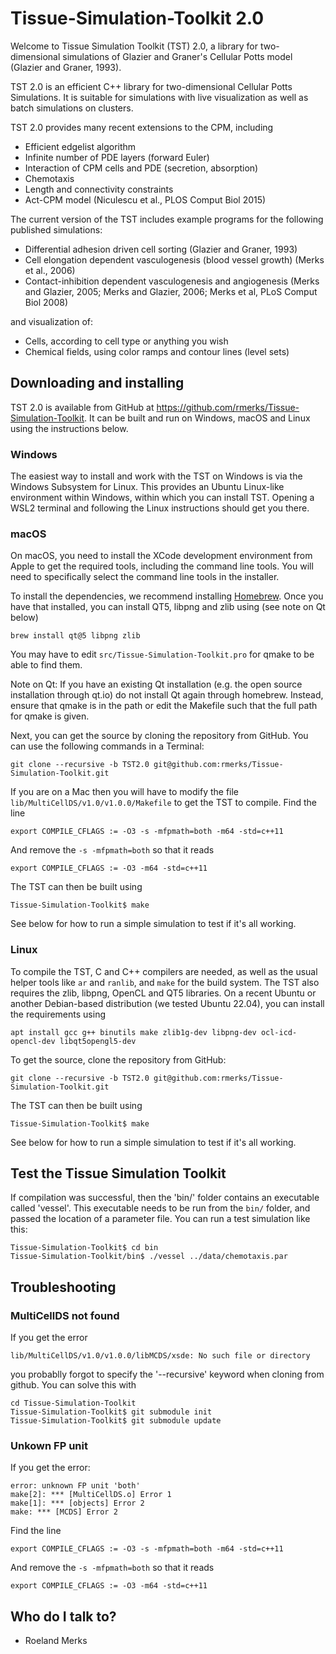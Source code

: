 # Tissue-Simulation-Toolkit 2.0

Welcome to Tissue Simulation Toolkit (TST) 2.0, a library for
two-dimensional simulations of Glazier and Graner's Cellular Potts
model (Glazier and Graner, 1993).

TST 2.0 is an efficient C++ library for two-dimensional Cellular Potts Simulations. It is suitable for simulations with live visualization as well as batch simulations on clusters.

TST 2.0 provides many recent extensions to the CPM, including
* Efficient edgelist algorithm
* Infinite number of PDE layers (forward Euler)
* Interaction of CPM cells and PDE (secretion, absorption)
* Chemotaxis
* Length and connectivity constraints
* Act-CPM model (Niculescu et al., PLOS Comput Biol 2015)

The current version of the TST includes example programs for the
following published simulations:

* Differential adhesion driven cell sorting (Glazier and Graner, 1993)
* Cell elongation dependent vasculogenesis (blood vessel growth) (Merks et al., 2006) 
* Contact-inhibition dependent vasculogenesis and angiogenesis (Merks and Glazier, 2005; Merks and Glazier, 2006; Merks et al, PLoS Comput Biol 2008)


and visualization of:

* Cells, according to cell type or anything you wish
* Chemical fields, using color ramps and contour lines (level sets)

## Downloading and installing

TST 2.0 is available from GitHub at https://github.com/rmerks/Tissue-Simulation-Toolkit. It can be built and run on Windows, macOS and Linux using the instructions below.

### Windows

The easiest way to install and work with the TST on Windows is via the Windows Subsystem for Linux. This provides an Ubuntu Linux-like environment within Windows, within which you can install TST. Opening a WSL2 terminal and following the Linux instructions should get you there.

### macOS

On macOS, you need to install the XCode development environment from Apple to get the required tools, including the command line tools. You will need to specifically select the command line tools in the installer.

To install the dependencies, we recommend installing [Homebrew](https://brew.sh). Once you have that installed, you can install QT5, libpng and zlib using (see note on Qt below)

```
brew install qt@5 libpng zlib
```

You may have to edit `src/Tissue-Simulation-Toolkit.pro` for qmake to be able to find them. 

Note on Qt: If you have an existing Qt installation (e.g. the open source installation through qt.io)  do not install Qt again through homebrew. Instead, ensure that qmake is in the path or edit the Makefile such that the full path for qmake is given. 

Next, you can get the source by cloning the repository from GitHub. You can use the following commands in a Terminal:

```
git clone --recursive -b TST2.0 git@github.com:rmerks/Tissue-Simulation-Toolkit.git
```

If you are on a Mac then you will have to modify the file `lib/MultiCellDS/v1.0/v1.0.0/Makefile` to get the TST to compile. Find the line

```
export COMPILE_CFLAGS := -O3 -s -mfpmath=both -m64 -std=c++11
```

And remove the `-s -mfpmath=both` so that it reads

```
export COMPILE_CFLAGS := -O3 -m64 -std=c++11
```

The TST can then be built using

```
Tissue-Simulation-Toolkit$ make
```

See below for how to run a simple simulation to test if it's all working.

### Linux

To compile the TST, C and C++ compilers are needed, as well as the usual helper tools like `ar` and `ranlib`, and `make` for the build system. The TST also requires the zlib, libpng, OpenCL and QT5 libraries. On a recent Ubuntu or another Debian-based distribution (we tested Ubuntu 22.04), you can install the requirements using

```apt install gcc g++ binutils make zlib1g-dev libpng-dev ocl-icd-opencl-dev libqt5opengl5-dev```

To get the source, clone the repository from GitHub:

```
git clone --recursive -b TST2.0 git@github.com:rmerks/Tissue-Simulation-Toolkit.git
```

The TST can then be built using

```
Tissue-Simulation-Toolkit$ make
```

See below for how to run a simple simulation to test if it's all working.

## Test the Tissue Simulation Toolkit

If compilation was successful, then the 'bin/' folder contains an executable called 'vessel'. This executable needs to be run from the `bin/` folder, and passed the location of a parameter file. You can run a test simulation like this:

```
Tissue-Simulation-Toolkit$ cd bin
Tissue-Simulation-Toolkit/bin$ ./vessel ../data/chemotaxis.par
```

## Troubleshooting

### MultiCellDS not found

If you get the error

```
lib/MultiCellDS/v1.0/v1.0.0/libMCDS/xsde: No such file or directory
```

you probablly forgot to specify the '--recursive' keyword when cloning from github. You can solve this with

```
cd Tissue-Simulation-Toolkit
Tissue-Simulation-Toolkit$ git submodule init
Tissue-Simulation-Toolkit$ git submodule update
```

### Unkown FP unit

If you get the error:

```
error: unknown FP unit 'both'
make[2]: *** [MultiCellDS.o] Error 1
make[1]: *** [objects] Error 2
make: *** [MCDS] Error 2
```

Find the line

```
export COMPILE_CFLAGS := -O3 -s -mfpmath=both -m64 -std=c++11
```

And remove the `-s -mfpmath=both` so that it reads

```
export COMPILE_CFLAGS := -O3 -m64 -std=c++11
```

## Who do I talk to?

* Roeland Merks
